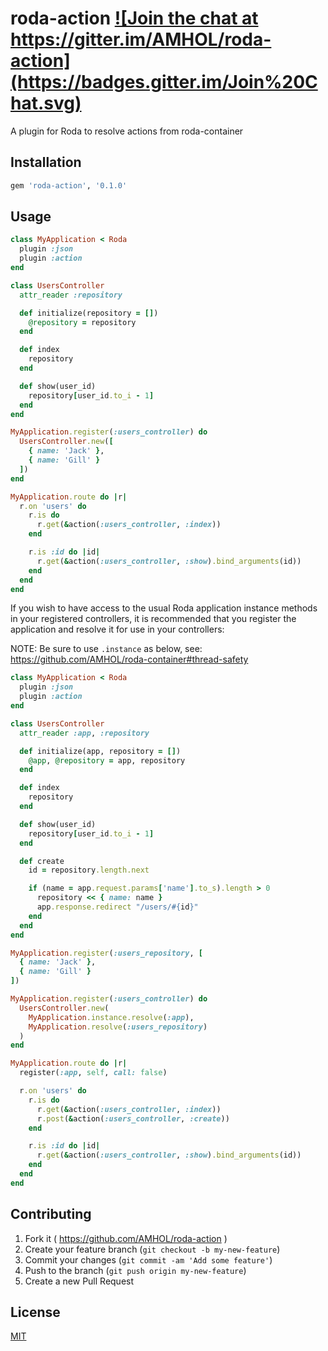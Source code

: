 # roda-action <a href="https://gitter.im/AMHOL/roda-action" target="_blank">![Join the chat at https://gitter.im/AMHOL/roda-action](https://badges.gitter.im/Join%20Chat.svg)</a>

A plugin for Roda to resolve actions from roda-container

## Installation

```ruby
gem 'roda-action', '0.1.0'
```

## Usage

```ruby
class MyApplication < Roda
  plugin :json
  plugin :action
end

class UsersController
  attr_reader :repository

  def initialize(repository = [])
    @repository = repository
  end

  def index
    repository
  end

  def show(user_id)
    repository[user_id.to_i - 1]
  end
end

MyApplication.register(:users_controller) do
  UsersController.new([
    { name: 'Jack' },
    { name: 'Gill' }
  ])
end

MyApplication.route do |r|
  r.on 'users' do
    r.is do
      r.get(&action(:users_controller, :index))
    end

    r.is :id do |id|
      r.get(&action(:users_controller, :show).bind_arguments(id))
    end
  end
end
```

If you wish to have access to the usual Roda application instance methods in your registered controllers, it is recommended that you register the application and resolve it for use in your controllers:

NOTE: Be sure to use `.instance` as below, see: https://github.com/AMHOL/roda-container#thread-safety

```ruby
class MyApplication < Roda
  plugin :json
  plugin :action
end

class UsersController
  attr_reader :app, :repository

  def initialize(app, repository = [])
    @app, @repository = app, repository
  end

  def index
    repository
  end

  def show(user_id)
    repository[user_id.to_i - 1]
  end

  def create
    id = repository.length.next

    if (name = app.request.params['name'].to_s).length > 0
      repository << { name: name }
      app.response.redirect "/users/#{id}"
    end
  end
end

MyApplication.register(:users_repository, [
  { name: 'Jack' },
  { name: 'Gill' }
])

MyApplication.register(:users_controller) do
  UsersController.new(
    MyApplication.instance.resolve(:app),
    MyApplication.resolve(:users_repository)
  )
end

MyApplication.route do |r|
  register(:app, self, call: false)

  r.on 'users' do
    r.is do
      r.get(&action(:users_controller, :index))
      r.post(&action(:users_controller, :create))
    end

    r.is :id do |id|
      r.get(&action(:users_controller, :show).bind_arguments(id))
    end
  end
end
```

## Contributing

1. Fork it ( https://github.com/AMHOL/roda-action )
2. Create your feature branch (`git checkout -b my-new-feature`)
3. Commit your changes (`git commit -am 'Add some feature'`)
4. Push to the branch (`git push origin my-new-feature`)
5. Create a new Pull Request

## License

[MIT](LICENSE.txt)
